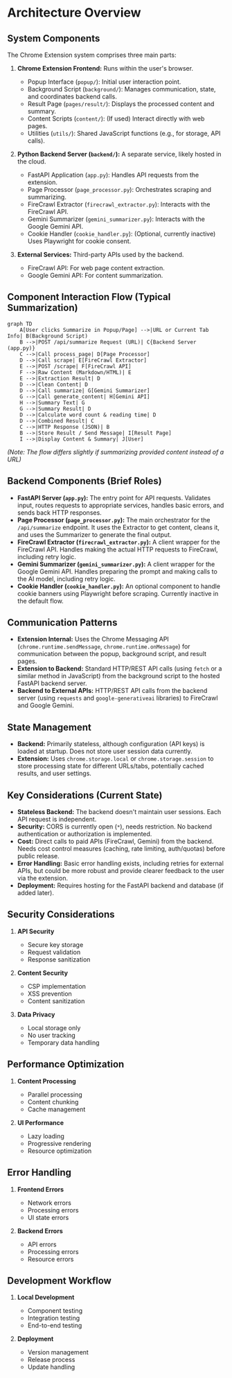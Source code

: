 # Architecture Overview

## System Components

The Chrome Extension system comprises three main parts:

1.  **Chrome Extension Frontend:** Runs within the user's browser.
    *   Popup Interface (`popup/`): Initial user interaction point.
    *   Background Script (`background/`): Manages communication, state, and coordinates backend calls.
    *   Result Page (`pages/result/`): Displays the processed content and summary.
    *   Content Scripts (`content/`): (If used) Interact directly with web pages.
    *   Utilities (`utils/`): Shared JavaScript functions (e.g., for storage, API calls).

2.  **Python Backend Server (`backend/`):** A separate service, likely hosted in the cloud.
    *   FastAPI Application (`app.py`): Handles API requests from the extension.
    *   Page Processor (`page_processor.py`): Orchestrates scraping and summarizing.
    *   FireCrawl Extractor (`firecrawl_extractor.py`): Interacts with the FireCrawl API.
    *   Gemini Summarizer (`gemini_summarizer.py`): Interacts with the Google Gemini API.
    *   Cookie Handler (`cookie_handler.py`): (Optional, currently inactive) Uses Playwright for cookie consent.

3.  **External Services:** Third-party APIs used by the backend.
    *   FireCrawl API: For web page content extraction.
    *   Google Gemini API: For content summarization.

## Component Interaction Flow (Typical Summarization)

```mermaid
graph TD
    A[User clicks Summarize in Popup/Page] -->|URL or Current Tab Info| B(Background Script)
    B -->|POST /api/summarize Request (URL)| C{Backend Server (app.py)}
    C -->|Call process_page| D[Page Processor]
    D -->|Call scrape| E[FireCrawl Extractor]
    E -->|POST /scrape| F[FireCrawl API]
    F -->|Raw Content (Markdown/HTML)| E
    E -->|Extraction Result| D
    D -->|Clean Content| D
    D -->|Call summarize| G[Gemini Summarizer]
    G -->|Call generate_content| H[Gemini API]
    H -->|Summary Text| G
    G -->|Summary Result| D
    D -->|Calculate word count & reading time| D
    D -->|Combined Result| C
    C -->|HTTP Response (JSON)| B
    B -->|Store Result / Send Message| I[Result Page]
    I -->|Display Content & Summary| J[User]
```

*(Note: The flow differs slightly if summarizing provided content instead of a URL)*

## Backend Components (Brief Roles)

*   **FastAPI Server (`app.py`):** The entry point for API requests. Validates input, routes requests to appropriate services, handles basic errors, and sends back HTTP responses.
*   **Page Processor (`page_processor.py`):** The main orchestrator for the `/api/summarize` endpoint. It uses the Extractor to get content, cleans it, and uses the Summarizer to generate the final output.
*   **FireCrawl Extractor (`firecrawl_extractor.py`):** A client wrapper for the FireCrawl API. Handles making the actual HTTP requests to FireCrawl, including retry logic.
*   **Gemini Summarizer (`gemini_summarizer.py`):** A client wrapper for the Google Gemini API. Handles preparing the prompt and making calls to the AI model, including retry logic.
*   **Cookie Handler (`cookie_handler.py`):** An optional component to handle cookie banners using Playwright before scraping. Currently inactive in the default flow.

## Communication Patterns

*   **Extension Internal:** Uses the Chrome Messaging API (`chrome.runtime.sendMessage`, `chrome.runtime.onMessage`) for communication between the popup, background script, and result pages.
*   **Extension to Backend:** Standard HTTP/REST API calls (using `fetch` or a similar method in JavaScript) from the background script to the hosted FastAPI backend server.
*   **Backend to External APIs:** HTTP/REST API calls from the backend server (using `requests` and `google-generativeai` libraries) to FireCrawl and Google Gemini.

## State Management

*   **Backend:** Primarily stateless, although configuration (API keys) is loaded at startup. Does not store user session data currently.
*   **Extension:** Uses `chrome.storage.local` or `chrome.storage.session` to store processing state for different URLs/tabs, potentially cached results, and user settings.

## Key Considerations (Current State)

*   **Stateless Backend:** The backend doesn't maintain user sessions. Each API request is independent.
*   **Security:** CORS is currently open (`*`), needs restriction. No backend authentication or authorization is implemented.
*   **Cost:** Direct calls to paid APIs (FireCrawl, Gemini) from the backend. Needs cost control measures (caching, rate limiting, auth/quotas) before public release.
*   **Error Handling:** Basic error handling exists, including retries for external APIs, but could be more robust and provide clearer feedback to the user via the extension.
*   **Deployment:** Requires hosting for the FastAPI backend and database (if added later).

## Security Considerations

1. **API Security**
   - Secure key storage
   - Request validation
   - Response sanitization

2. **Content Security**
   - CSP implementation
   - XSS prevention
   - Content sanitization

3. **Data Privacy**
   - Local storage only
   - No user tracking
   - Temporary data handling

## Performance Optimization

1. **Content Processing**
   - Parallel processing
   - Content chunking
   - Cache management

2. **UI Performance**
   - Lazy loading
   - Progressive rendering
   - Resource optimization

## Error Handling

1. **Frontend Errors**
   - Network errors
   - Processing errors
   - UI state errors

2. **Backend Errors**
   - API errors
   - Processing errors
   - Resource errors

## Development Workflow

1. **Local Development**
   - Component testing
   - Integration testing
   - End-to-end testing

2. **Deployment**
   - Version management
   - Release process
   - Update handling 